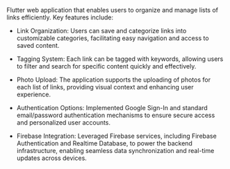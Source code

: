 Flutter web application that enables users to organize and manage lists of links efficiently. Key features include:

- Link Organization: Users can save and categorize links into customizable categories, facilitating easy navigation and access to saved content.

- Tagging System: Each link can be tagged with keywords, allowing users to filter and search for specific content quickly and effectively.

- Photo Upload: The application supports the uploading of photos for each list of links, providing visual context and enhancing user experience.

- Authentication Options: Implemented Google Sign-In and standard email/password authentication mechanisms to ensure secure access and personalized user accounts.

- Firebase Integration: Leveraged Firebase services, including Firebase Authentication and Realtime Database, to power the backend infrastructure, enabling seamless data synchronization and real-time updates across devices.
